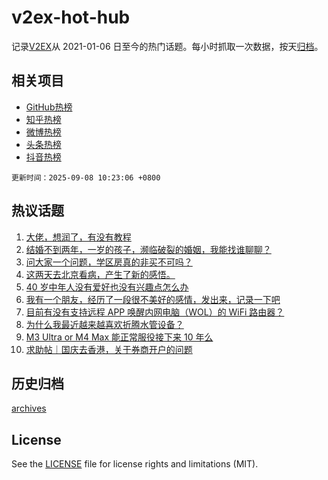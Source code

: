 # v2ex-hot-hub

 记录[V2EX](https://www.v2ex.com/)从 2021-01-06 日至今的热门话题。每小时抓取一次数据，按天[归档](archives)。
 
 ## 相关项目

- [GitHub热榜](https://github.com/lonnyzhang423/github-hot-hub)
- [知乎热榜](https://github.com/lonnyzhang423/zhihu-hot-hub)
- [微博热榜](https://github.com/lonnyzhang423/weibo-hot-hub)
- [头条热榜](https://github.com/lonnyzhang423/toutiao-hot-hub)
- [抖音热榜](https://github.com/lonnyzhang423/douyin-hot-hub)


 `更新时间：2025-09-08 10:23:06 +0800`

## 热议话题

1. [大佬，想润了，有没有教程](https://www.v2ex.com/t/1157609)
1. [结婚不到两年，一岁的孩子，濒临破裂的婚姻，我能找谁聊聊？](https://www.v2ex.com/t/1157682)
1. [问大家一个问题，学区房真的非买不可吗？](https://www.v2ex.com/t/1157658)
1. [这两天去北京看病，产生了新的感悟。](https://www.v2ex.com/t/1157582)
1. [40 岁中年人没有爱好也没有兴趣点怎么办](https://www.v2ex.com/t/1157679)
1. [我有一个朋友，经历了一段很不美好的感情，发出来，记录一下吧](https://www.v2ex.com/t/1157653)
1. [目前有没有支持远程 APP 唤醒内网电脑（WOL）的 WiFi 路由器？](https://www.v2ex.com/t/1157637)
1. [为什么我最近越来越喜欢折腾水管设备？](https://www.v2ex.com/t/1157581)
1. [M3 Ultra or M4 Max 能正常服役接下来 10 年么](https://www.v2ex.com/t/1157665)
1. [求助帖｜国庆去香港，关于券商开户的问题](https://www.v2ex.com/t/1157606)

## 历史归档

[archives](archives)

## License

See the [LICENSE](LICENSE) file for license rights and limitations (MIT).
